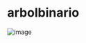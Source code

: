# arbolbinario
![image](https://github.com/Ismaelgon/arbolbinario/assets/166522542/e7263cce-df70-4065-ad22-48d6ce0dc73c)
